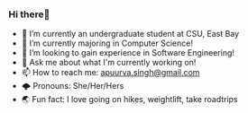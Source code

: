 ### Hi there👋


- 🔭 I’m currently an undergraduate student at CSU, East Bay 
- 🌱 I’m currently majoring in Computer Science!
- 🐍 I’m looking to gain experience in Software Engineering!
- 💬 Ask me about what I'm currently working on!
- 📫 How to reach me: apuurva.singh@gmail.com 
- 🌩️ Pronouns: She/Her/Hers
- 🌏 Fun fact: I love going on hikes, weightlift, take roadtrips
